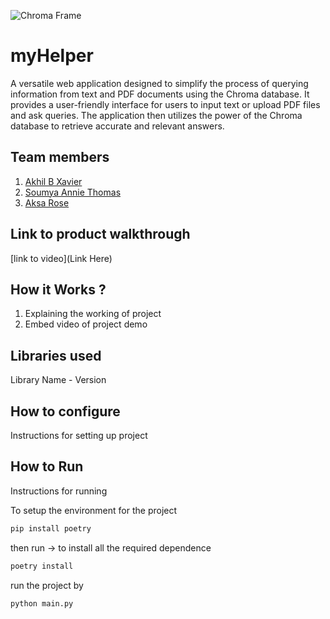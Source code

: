 ![Chroma Frame](https://github.com/TH-Activities/saturday-hack-night-template/assets/90635335/365c00da-597c-446f-9aa7-bed99fb26074)



# myHelper
A versatile web application designed to simplify the process of querying information from text and PDF documents using the Chroma database. It provides a user-friendly interface for users to input text or upload PDF files and ask queries. The application then utilizes the power of the Chroma database to retrieve accurate and relevant answers.

## Team members
1. [Akhil B Xavier](https://github.com/winter-x64)
2. [Soumya Annie Thomas](https://github.com/S-A-T-07)
2. [Aksa Rose](https://github.com/AksaRose)

## Link to product walkthrough
[link to video](Link Here)

## How it Works ?
1. Explaining the working of project
2. Embed video of project demo

## Libraries used
Library Name - Version

## How to configure
Instructions for setting up project

## How to Run
Instructions for running

To setup the environment for the project
```bash
pip install poetry
```
then run -> to install all the required dependence 
```bash
poetry install
```

run the project by

```bash
python main.py
```
